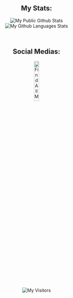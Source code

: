 
<h2 align="center">
    My Stats:
</h2>
<p align="center">
<img align="center" src="https://github-readme-stats.vercel.app/api?username=clout2k&show_icons=true&title_color=fff&icon_color=018eff&text_color=ECECEC&bg_color=000000" alt="My Public Github Stats">
    <br/>
 <img align="center" src="https://github-readme-stats.vercel.app/api/top-langs/?username=clout2k&show_icons=true&title_color=fff&icon_color=018eff&text_color=ECECEC&bg_color=000000" alt="My Github Languages Stats">
</p>  

<br/>
<h2 align="center">
   Social Medias:
</h2>
<!-- Your support, if you have it 
I created these images, feel free to use them.
-->
<p align="center">
  <a href="https://www.painbot.xyz/clout" target="_blank">
    <img width="18%" alt="Find All My Social Medias Here" src="https://ia802905.us.archive.org/8/items/clickme_202004/tapme.gif"/>
  </a>
</p>
<p align="center">
<img align="center" src="https://visitor-badge.glitch.me/badge?page_id=clout2k.clout2k" alt="My Visitors">
</p>  

